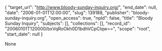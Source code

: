 {
  "target_url": "http://www.bloody-sunday-inquiry.org/", 
  "end_date": null, 
  "date": "2006-01-01T12:00:00", 
  "slug": 139188, 
  "publisher": "bloody-sunday-inquiry.org", 
  "open_access": true, 
  "npld": false, 
  "title": "Bloody Sunday Inquiry", 
  "subjects": [], 
  "collections": [], 
  "record_id": "20060101T120000/bxVqRoOkh0D1bdhVCpCIqw==", 
  "scope": "root", 
  "start_date": null
}

None